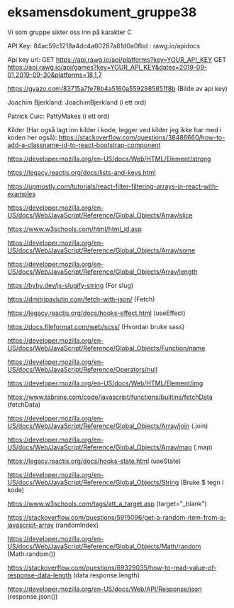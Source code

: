 # eksamensdokument_gruppe38

Vi som gruppe sikter oss inn på karakter C

API Key: 84ac59c1218a4dc4a60287a81d0a0fbd : rawg.io/apidocs

Api key url: GET https://api.rawg.io/api/platforms?key=YOUR_API_KEY
GET https://api.rawg.io/api/games?key=YOUR_API_KEY&dates=2019-09-01,2019-09-30&platforms=18,1,7

https://gyazo.com/83715a7fe78b4a5160a5592985851f8b
(Bilde av api key)

Joachim Bjerkland: JoachimBjerkland (i ett ord)

Patrick Cuic: PattyMakes (i ett ord)


Kilder (Har også lagt inn kilder i kode, legger ved kilder jeg ikke har med i koden her også):
https://stackoverflow.com/questions/38486660/how-to-add-a-classname-id-to-react-bootstrap-component

https://developer.mozilla.org/en-US/docs/Web/HTML/Element/strong

https://legacy.reactjs.org/docs/lists-and-keys.html

https://upmostly.com/tutorials/react-filter-filtering-arrays-in-react-with-examples

https://developer.mozilla.org/en-US/docs/Web/JavaScript/Reference/Global_Objects/Array/slice

https://www.w3schools.com/html/html_id.asp

https://developer.mozilla.org/en-US/docs/Web/JavaScript/Reference/Global_Objects/Array/some

https://developer.mozilla.org/en-US/docs/Web/JavaScript/Reference/Global_Objects/Array/length

https://byby.dev/js-slugify-string (For slug)

https://dmitripavlutin.com/fetch-with-json/ (Fetch)

https://legacy.reactjs.org/docs/hooks-effect.html (useEffect)

https://docs.fileformat.com/web/scss/ (Hvordan bruke sass)

https://developer.mozilla.org/en-US/docs/Web/JavaScript/Reference/Global_Objects/Function/name

https://developer.mozilla.org/en-US/docs/Web/JavaScript/Reference/Operators/null

https://developer.mozilla.org/en-US/docs/Web/HTML/Element/img

https://www.tabnine.com/code/javascript/functions/builtins/fetchData (fetchData)

https://developer.mozilla.org/en-US/docs/Web/JavaScript/Reference/Global_Objects/Array/join (.join)

https://developer.mozilla.org/en-US/docs/Web/JavaScript/Reference/Global_Objects/Array/map (.map)

https://legacy.reactjs.org/docs/hooks-state.html (useState)

https://developer.mozilla.org/en-US/docs/Web/JavaScript/Reference/Global_Objects/String (Bruke $ tegn i kode)

https://www.w3schools.com/tags/att_a_target.asp (target="_blank")

https://stackoverflow.com/questions/5915096/get-a-random-item-from-a-javascript-array (randomIndex)

https://developer.mozilla.org/en-US/docs/Web/JavaScript/Reference/Global_Objects/Math/random (Math.random())

https://stackoverflow.com/questions/69329035/how-to-read-value-of-response-data-length (data.response.length)

https://developer.mozilla.org/en-US/docs/Web/API/Response/json (response.json())
